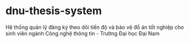 # dnu-thesis-system
Hệ thống quản lý đăng ký theo dõi tiến độ và bảo vệ đồ án tốt nghiệp cho sinh viên ngành Công nghệ thông tin - Trường Đại học Đại Nam
